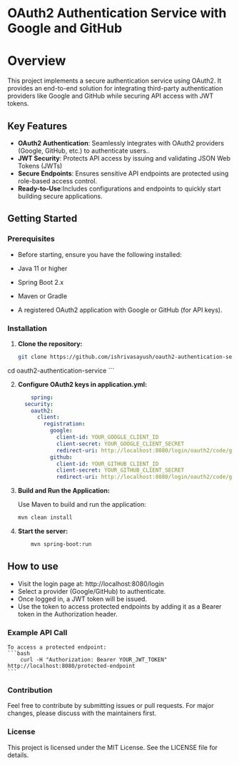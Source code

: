 # OAuth2 Authentication Service with Google and GitHub

# Overview
This project implements a secure authentication service using OAuth2. It provides an end-to-end solution for integrating third-party authentication providers like Google and GitHub while securing API access with JWT tokens.

## Key Features

- **OAuth2 Authentication**: Seamlessly integrates with OAuth2 providers (Google, GitHub, etc.) to authenticate users..
- **JWT Security**: Protects API access by issuing and validating JSON Web Tokens (JWTs)
- **Secure Endpoints**: Ensures sensitive API endpoints are protected using role-based access control.
- **Ready-to-Use**:Includes configurations and endpoints to quickly start building secure applications.

## Getting Started

### Prerequisites

- Before starting, ensure you have the following installed:

-    Java 11 or higher
-    Spring Boot 2.x
-    Maven or Gradle
-    A registered OAuth2 application with Google or GitHub (for API keys).
### Installation

1. **Clone the repository:**

    ```bash
    git clone https://github.com/ishrivasayush/oauth2-authentication-service.git
cd oauth2-authentication-service
    ```

2. **Configure OAuth2 keys in application.yml:**

    ```yaml
        spring:
      security:
        oauth2:
          client:
            registration:
              google:
                client-id: YOUR_GOOGLE_CLIENT_ID
                client-secret: YOUR_GOOGLE_CLIENT_SECRET
                redirect-uri: http://localhost:8080/login/oauth2/code/google
              github:
                client-id: YOUR_GITHUB_CLIENT_ID
                client-secret: YOUR_GITHUB_CLIENT_SECRET
                redirect-uri: http://localhost:8080/login/oauth2/code/github
     ```

3. **Build and Run the Application:**

    Use Maven to build and run the application:

    ```bash
    mvn clean install
    ```

4. **Start the server:**
    ```bash
        mvn spring-boot:run
     ```
## How to use
-    Visit the login page at: http://localhost:8080/login
-    Select a provider (Google/GitHub) to authenticate.
-    Once logged in, a JWT token will be issued.
-    Use the token to access protected endpoints by adding it as a Bearer token in the Authorization header.
    
### Example API Call
    To access a protected endpoint:
    ```bash
        curl -H "Authorization: Bearer YOUR_JWT_TOKEN" http://localhost:8080/protected-endpoint
    ```
### Contribution
Feel free to contribute by submitting issues or pull requests. For major changes, please discuss with the maintainers first.
### License
This project is licensed under the MIT License. See the LICENSE file for details.
